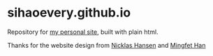 # sihaoevery.github.io
Repository for [my personal site](https://mingfei.info/), built with plain html.

Thanks for the website design from [Nicklas Hansen](https://nicklashansen.github.io/) and [Mingfet Han](https://mingfei.info/)
